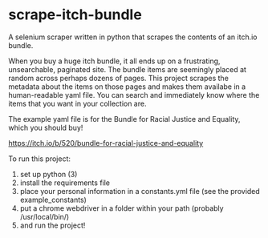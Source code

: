 # scrape-itch-bundle
A selenium scraper written in python that scrapes the contents of an itch.io bundle.

When you buy a huge itch bundle, it all ends up on a frustrating, unsearchable, paginated site. The bundle items are seemingly placed at random across perhaps dozens of pages. This project scrapes the metadata about the items on those pages and makes them availabe in a human-readable yaml file. You can search and immediately know where the items that you want in your collection are. 


The example yaml file is for the Bundle for Racial Justice and Equality, which you should buy! 

https://itch.io/b/520/bundle-for-racial-justice-and-equality

To run this project:
1. set up python (3)
2. install the requirements file
3. place your personal information in a constants.yml file (see the provided example_constants)
4. put a chrome webdriver in a folder within your path (probably /usr/local/bin/)
5. and run the project!
